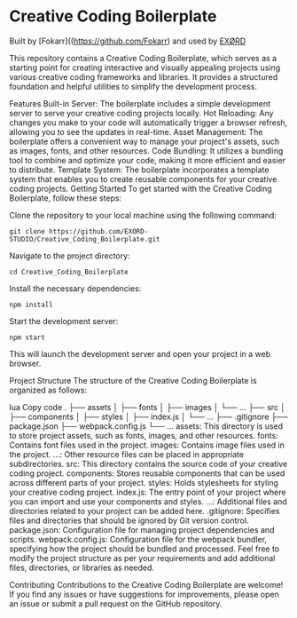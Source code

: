 # Creative Coding Boilerplate

Built by [Fokarr]((https://github.com/Fokarr) and used by [EXØRD](https://exord.de)

This repository contains a Creative Coding Boilerplate, which serves as a starting point for creating interactive and visually appealing projects using various creative coding frameworks and libraries. It provides a structured foundation and helpful utilities to simplify the development process.

Features
Built-in Server: The boilerplate includes a simple development server to serve your creative coding projects locally.
Hot Reloading: Any changes you make to your code will automatically trigger a browser refresh, allowing you to see the updates in real-time.
Asset Management: The boilerplate offers a convenient way to manage your project's assets, such as images, fonts, and other resources.
Code Bundling: It utilizes a bundling tool to combine and optimize your code, making it more efficient and easier to distribute.
Template System: The boilerplate incorporates a template system that enables you to create reusable components for your creative coding projects.
Getting Started
To get started with the Creative Coding Boilerplate, follow these steps:

Clone the repository to your local machine using the following command:

```
git clone https://github.com/EXORD-STUDIO/Creative_Coding_Boilerplate.git
```

Navigate to the project directory:

```
cd Creative_Coding_Boilerplate
```

Install the necessary dependencies:

```
npm install
```

Start the development server:

```
npm start
```

This will launch the development server and open your project in a web browser.

Project Structure
The structure of the Creative Coding Boilerplate is organized as follows:

lua
Copy code
.
├── assets
│   ├── fonts
│   ├── images
│   └── ...
├── src
│   ├── components
│   ├── styles
│   ├── index.js
│   └── ...
├── .gitignore
├── package.json
├── webpack.config.js
└── ...
assets: This directory is used to store project assets, such as fonts, images, and other resources.
fonts: Contains font files used in the project.
images: Contains image files used in the project.
...: Other resource files can be placed in appropriate subdirectories.
src: This directory contains the source code of your creative coding project.
components: Stores reusable components that can be used across different parts of your project.
styles: Holds stylesheets for styling your creative coding project.
index.js: The entry point of your project where you can import and use your components and styles.
...: Additional files and directories related to your project can be added here.
.gitignore: Specifies files and directories that should be ignored by Git version control.
package.json: Configuration file for managing project dependencies and scripts.
webpack.config.js: Configuration file for the webpack bundler, specifying how the project should be bundled and processed.
Feel free to modify the project structure as per your requirements and add additional files, directories, or libraries as needed.

Contributing
Contributions to the Creative Coding Boilerplate are welcome! If you find any issues or have suggestions for improvements, please open an issue or submit a pull request on the GitHub repository.
